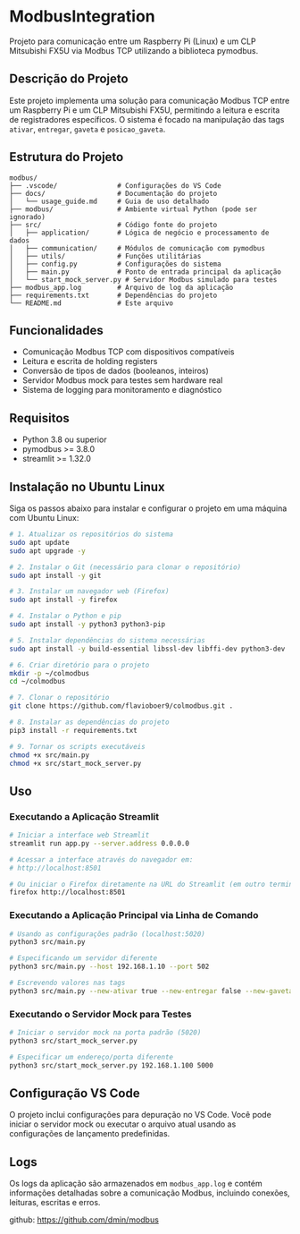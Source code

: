 # ModbusIntegration

Projeto para comunicação entre um Raspberry Pi (Linux) e um CLP Mitsubishi FX5U via Modbus TCP utilizando a biblioteca pymodbus.

## Descrição do Projeto

Este projeto implementa uma solução para comunicação Modbus TCP entre um Raspberry Pi e um CLP Mitsubishi FX5U, permitindo a leitura e escrita de registradores específicos. O sistema é focado na manipulação das tags `ativar`, `entregar`, `gaveta` e `posicao_gaveta`.

## Estrutura do Projeto

```
modbus/
├── .vscode/               # Configurações do VS Code
├── docs/                  # Documentação do projeto
│   └── usage_guide.md     # Guia de uso detalhado
├── modbus/                # Ambiente virtual Python (pode ser ignorado)
├── src/                   # Código fonte do projeto
│   ├── application/       # Lógica de negócio e processamento de dados
│   ├── communication/     # Módulos de comunicação com pymodbus
│   ├── utils/             # Funções utilitárias
│   ├── config.py          # Configurações do sistema
│   ├── main.py            # Ponto de entrada principal da aplicação
│   └── start_mock_server.py # Servidor Modbus simulado para testes
├── modbus_app.log         # Arquivo de log da aplicação
├── requirements.txt       # Dependências do projeto
└── README.md              # Este arquivo
```

## Funcionalidades

- Comunicação Modbus TCP com dispositivos compatíveis
- Leitura e escrita de holding registers
- Conversão de tipos de dados (booleanos, inteiros)
- Servidor Modbus mock para testes sem hardware real
- Sistema de logging para monitoramento e diagnóstico

## Requisitos

- Python 3.8 ou superior
- pymodbus >= 3.8.0
- streamlit >= 1.32.0

## Instalação no Ubuntu Linux

Siga os passos abaixo para instalar e configurar o projeto em uma máquina com Ubuntu Linux:

```bash
# 1. Atualizar os repositórios do sistema
sudo apt update
sudo apt upgrade -y

# 2. Instalar o Git (necessário para clonar o repositório)
sudo apt install -y git

# 3. Instalar um navegador web (Firefox)
sudo apt install -y firefox

# 4. Instalar o Python e pip
sudo apt install -y python3 python3-pip

# 5. Instalar dependências do sistema necessárias
sudo apt install -y build-essential libssl-dev libffi-dev python3-dev

# 6. Criar diretório para o projeto
mkdir -p ~/colmodbus
cd ~/colmodbus

# 7. Clonar o repositório
git clone https://github.com/flavioboer9/colmodbus.git .

# 8. Instalar as dependências do projeto
pip3 install -r requirements.txt

# 9. Tornar os scripts executáveis
chmod +x src/main.py
chmod +x src/start_mock_server.py
```

## Uso

### Executando a Aplicação Streamlit

```bash
# Iniciar a interface web Streamlit
streamlit run app.py --server.address 0.0.0.0

# Acessar a interface através do navegador em:
# http://localhost:8501

# Ou iniciar o Firefox diretamente na URL do Streamlit (em outro terminal)
firefox http://localhost:8501
```

### Executando a Aplicação Principal via Linha de Comando

```bash
# Usando as configurações padrão (localhost:5020)
python3 src/main.py

# Especificando um servidor diferente
python3 src/main.py --host 192.168.1.10 --port 502

# Escrevendo valores nas tags
python3 src/main.py --new-ativar true --new-entregar false --new-gaveta 5
```

### Executando o Servidor Mock para Testes

```bash
# Iniciar o servidor mock na porta padrão (5020)
python3 src/start_mock_server.py

# Especificar um endereço/porta diferente
python3 src/start_mock_server.py 192.168.1.100 5000
```

## Configuração VS Code

O projeto inclui configurações para depuração no VS Code. Você pode iniciar o servidor mock ou executar o arquivo atual usando as configurações de lançamento predefinidas.

## Logs

Os logs da aplicação são armazenados em `modbus_app.log` e contém informações detalhadas sobre a comunicação Modbus, incluindo conexões, leituras, escritas e erros.


github: https://github.com/dmin/modbus